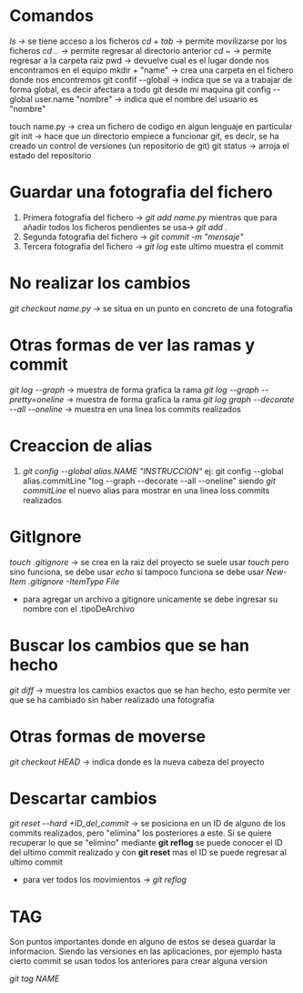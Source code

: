 # Comandos

*ls*    -> se tiene acceso a los ficheros
*cd + tab*    -> permite movilizarse por los ficheros
*cd ..*    -> permite regresar al directorio anterior 
*cd ~*    -> permite regresar a la carpeta raiz
pwd         -> devuelve cual es el lugar donde nos encontramos en el equipo
mkdir + "name" -> crea una carpeta en el fichero donde nos encontremos
git confif --global -> indica que se va a trabajar de forma global, es decir afectara a todo git desde mi maquina
git config --global user.name "nombre" -> indica que el nombre del usuario es "nombre"

touch name.py -> crea un fichero de codigo en algun lenguaje en particular
git init      -> hace que un directorio empiece a funcionar git, es decir, se ha creado un control de versiones (un repositorio de git)
git status    -> arroja el estado del repositorio

# Guardar una fotografia del fichero

1. Primera fotografia del fichero   -> *git add name.py*
mientras que para añadir todos los ficheros pendientes se usa-> *git add .*
2. Segunda fotografia del fichero   -> *git commit -m "mensaje"*
3. Tercera fotografia del fichero   -> *git log*
este ultimo muestra el commit

# No realizar los cambios

*git checkout  name.py*      -> se situa en un punto en concreto de una fotografia

# Otras formas de ver las ramas y commit

*git log --graph*            -> muestra de forma grafica la rama
*git log --graph --pretty=oneline*            -> muestra de forma grafica la rama
*git log graph --decorate --all --oneline*    -> muestra en una linea los commits realizados

# Creaccion de alias

1. *git config --global alias.NAME "INSTRUCCION"*
ej:
git config --global alias.commitLine "log --graph --decorate --all --oneline"
siendo *git commitLine* el nuevo alias para mostrar en una linea loss commits realizados

# GitIgnore

*touch .gitignore* -> se crea en la raiz del proyecto
se suele usar *touch* pero sino funciona, se debe usar *echo*
si tampoco funciona se debe usar *New-Item .gitignore -ItemType File*

- para agregar un archivo a gitignore unicamente se debe ingresar su nombre con el .tipoDeArchivo

# Buscar los cambios que se han hecho

*git diff*       -> muestra los cambios exactos que se han hecho, esto permite ver que se ha cambiado sin haber realizado una fotografia

# Otras formas de moverse

*git checkout HEAD* -> indica donde es la nueva cabeza del proyecto

# Descartar cambios

*git reset --hard +ID_del_commit*            -> se posiciona en un ID de alguno de los commits realizados, pero "elimina" los posteriores a este. Si se quiere recuperar lo que se "elimino" mediante **git reflog** se puede conocer el ID del ultimo commit realizado y con **git reset** mas el ID se puede regresar al ultimo commit

- para ver todos los movimientos -> *git reflog*

# TAG

Son puntos importantes donde en alguno de estos se desea guardar la informacion. Siendo las versiones en las aplicaciones, por ejemplo hasta cierto commit se usan todos los anteriores para crear alguna version

*git tag NAME*